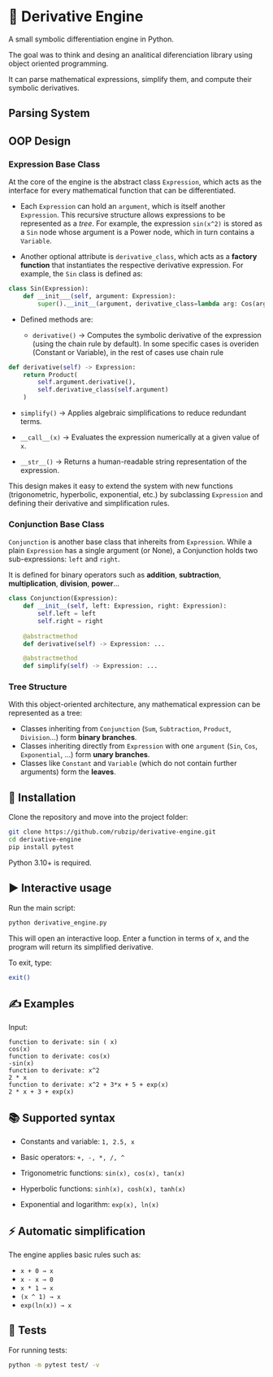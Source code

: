 # 📘 Derivative Engine

A small symbolic differentiation engine in Python.

The goal was to think and desing an analitical diferenciation library using object oriented programming.

It can parse mathematical expressions, simplify them, and compute their symbolic derivatives.

## Parsing System

## OOP Design
### Expression Base Class
At the core of the engine is the abstract class `Expression`, which acts as the interface for every mathematical function that can be differentiated.

* Each `Expression` can hold an `argument`, which is itself another `Expression`. This recursive structure allows expressions to be represented as a *tree*.
For example, the expression `sin(x^2)` is stored as a `Sin` node whose argument is a Power node, which in turn contains a `Variable`.

* Another optional attribute is `derivative_class`, which acts as a **factory function** that instantiates the respective derivative expression.
For example, the `Sin` class is defined as:
```python
class Sin(Expression):
    def __init___(self, argument: Expression):
        super().__init__(argument, derivative_class=lambda arg: Cos(arg))
```

* Defined methods are:

  * `derivative()` → Computes the symbolic derivative of the expression (using the chain rule by default). In some specific cases is overiden (Constant or Variable), in the rest of cases use chain rule
```python
def derivative(self) -> Expression:
    return Product(
        self.argument.derivative(),
        self.derivative_class(self.argument)
    )
```

  * `simplify()` → Applies algebraic simplifications to reduce redundant terms.

  * `__call__(x)` → Evaluates the expression numerically at a given value of `x`.

  * `__str__()` → Returns a human-readable string representation of the expression.

This design makes it easy to extend the system with new functions (trigonometric, hyperbolic, exponential, etc.) by subclassing `Expression` and defining their derivative and simplification rules.

### Conjunction Base Class
`Conjunction` is another base class that inhereits from `Expression`.
While a plain `Expression` has a single argument (or None), a Conjunction holds two sub-expressions: `left` and `right`.

It is defined for binary operators such as **addition**, **subtraction**, **multiplication**, **division**, **power**...
```python
class Conjunction(Expression):
    def __init__(self, left: Expression, right: Expression):
        self.left = left
        self.right = right
    
    @abstractmethod
    def derivative(self) -> Expression: ...

    @abstractmethod
    def simplify(self) -> Expression: ...
```

### Tree Structure
With this object-oriented architecture, any mathematical expression can be represented as a tree:
* Classes inheriting from `Conjunction` (`Sum`, `Subtraction`, `Product`, `Division`...) form **binary branches**.
* Classes inheriting directly from `Expression` with one `argument` (`Sin`, `Cos`, `Exponential`, ...) form **unary branches**.
* Classes like `Constant` and `Variable` (which do not contain further arguments) form the **leaves**.





## 🚀 Installation

Clone the repository and move into the project folder:

```bash
git clone https://github.com/rubzip/derivative-engine.git
cd derivative-engine
pip install pytest
```

Python 3.10+ is required.

## ▶️ Interactive usage

Run the main script:
```bash
python derivative_engine.py
```

This will open an interactive loop. Enter a function in terms of x, and the program will return its simplified derivative.

To exit, type:
```bash
exit()
```

## ✍️ Examples

Input:
```
function to derivate: sin ( x)
cos(x)
function to derivate: cos(x)
-sin(x)
function to derivate: x^2
2 * x
function to derivate: x^2 + 3*x + 5 + exp(x)
2 * x + 3 + exp(x)
```

## 📚 Supported syntax

* Constants and variable:
```1, 2.5, x```

* Basic operators:
```+, -, *, /, ^```

* Trigonometric functions:
```sin(x), cos(x), tan(x)```

* Hyperbolic functions:
```sinh(x), cosh(x), tanh(x)```

* Exponential and logarithm:
```exp(x), ln(x)```

## ⚡ Automatic simplification

The engine applies basic rules such as:

 * `x + 0 → x`  
 * `x - x → 0`  
 * `x * 1 → x`  
 * `(x ^ 1) → x`  
 * `exp(ln(x)) → x`

## 🧪 Tests

For running tests:
```bash
python -m pytest test/ -v
```
